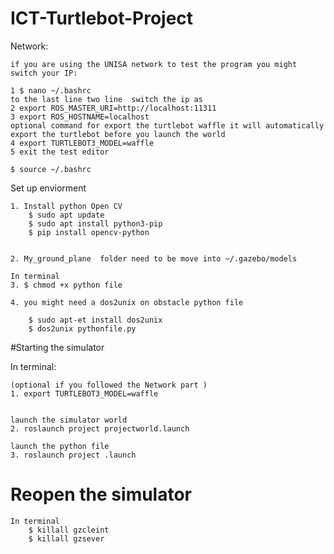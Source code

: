 # ICT-Turtlebot-Project
Network:

	if you are using the UNISA network to test the program you might switch your IP:
	
	1 $ nano ~/.bashrc 
	to the last line two line  switch the ip as
	2 export ROS_MASTER_URI=http://localhost:11311
	3 export ROS_HOSTNAME=localhost
	optional command for export the turtlebot waffle it will automatically export the turtlebot before you launch the world
	4 export TURTLEBOT3_MODEL=waffle	
	5 exit the test editor
	
	$ source ~/.bashrc 

Set up enviorment

	1. Install python Open CV
		$ sudo apt update
		$ sudo apt install python3-pip
		$ pip install opencv-python


	2. My_ground_plane  folder need to be move into ~/.gazebo/models

	In terminal
	3. $ chmod +x python file

	4. you might need a dos2unix on obstacle python file

		$ sudo apt-et install dos2unix
		$ dos2unix pythonfile.py
 
#Starting the simulator

In terminal:
	
	(optional if you followed the Network part )	
	1. export TURTLEBOT3_MODEL=waffle 


	launch the simulator world
	2. roslaunch project projectworld.launch

	launch the python file
	3. roslaunch project .launch

# Reopen the simulator

	In terminal
		$ killall gzcleint
		$ killall gzsever
